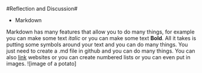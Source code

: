 #Reflection and Discussion#
- Markdown

Markdown has many features that allow you to do many things, for example you can make some text *italic* or you can make some text **Bold**. All it takes is putting some symbols around your text and you can do many things. You just need to create a .md file in github and you can do many things. You can also [link](https://www.youtube.com/watch?v=dQw4w9WgXcQ) websites or you can create numbered lists or you can even put in images. ![image of a potato]
